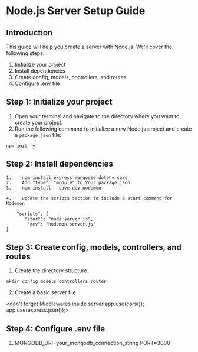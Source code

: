 # Node.js Server Setup Guide

## Introduction
This guide will help you create a server with Node.js. We'll cover the following steps:
1. Initialize your project
2. Install dependencies
3. Create config, models, controllers, and routes
4. Configure .env file


## Step 1: Initialize your project
1. Open your terminal and navigate to the directory where you want to create your project.
2. Run the following command to initialize a new Node.js project and create a `package.json` file:
```
npm init -y
```


## Step 2: Install dependencies
````
1.    npm install express mongoose dotenv cors
2.    Add "type": "module" to Your package.json
3.    npm install --save-dev nodemon

4.    update the scripts section to include a start command for Nodemon

    "scripts": {
       "start": "node server.js",
        "dev": "nodemon server.js"
} 

````

## Step 3: Create config, models, controllers, and routes

1. Create the directory structure:

``
mkdir config models controllers routes
``

2. Create a basic server file

<don't forget Middlewares inside server 
app.use(cors());
app.use(express.json());>



## Step 4: Configure .env file

1. MONGODB_URI=your_mongodb_connection_string
PORT=3000